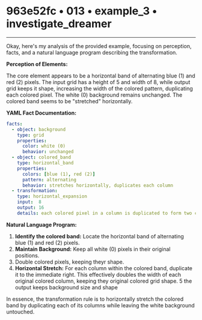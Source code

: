 # 963e52fc • 013 • example_3 • investigate_dreamer

---
Okay, here's my analysis of the provided example, focusing on perception, facts, and a natural language program describing the transformation.

**Perception of Elements:**

The core element appears to be a horizontal band of alternating blue (1) and red (2) pixels. The input grid has a height of 5 and width of 8, while output grid keeps it shape, increasing the width of the colored pattern, duplicating each colored pixel. The white (0) background remains unchanged. The colored band seems to be "stretched" horizontally.

**YAML Fact Documentation:**



```yaml
facts:
  - object: background
    type: grid
    properties:
      color: white (0)
      behavior: unchanged
  - object: colored_band
    type: horizontal_band
    properties:
      colors: [blue (1), red (2)]
      pattern: alternating
      behavior: stretches horizontally, duplicates each column
  - transformation:
    type: horizontal_expansion
    input:  8
    output: 16
    details: each colored pixel in a column is duplicated to form two columns

```



**Natural Language Program:**

1.  **Identify the colored band:** Locate the horizontal band of alternating blue (1) and red (2) pixels.
2.  **Maintain Background:** Keep all white (0) pixels in their original positions.
3. Double colored pixels, keeping theyr shape.
4. **Horizontal Stretch:** For each column within the colored band, duplicate it to the immediate right. This effectively doubles the width of each original colored column, keeping they original colored grid shape.
5 the output keeps background size and shape

In essence, the transformation rule is to horizontally stretch the colored band by duplicating each of its columns while leaving the white background untouched.

